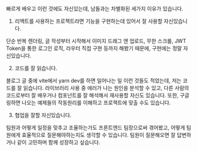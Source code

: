 빠르게 배우고 이런 것에도 자신있는데, 남들과는 차별화된 세가지 이유가 있습니다.

1. 리액트를 사용하는 프로젝트라면 기능을 구현하는데 있어서 잘 사용할 자신있습니다.

단순 반복 렌더링, 글 작성부터 시작해서 이미지 드래그 앤 업로드, 무한 스크롤, JWT Token을 통한 로그인 로직, 라우터 직접 구현 등까지 해봤기 때문에, 구현에는 정말 자신있습니다.

2. 코드를 잘 읽습니다.

블로그 글 중에 vite에서 yarn dev를 하면 일어나는 일 이런 것들도 적었는데, 저는 코드를 잘 읽습니다. 라이브러리 사용 중 에러가 나는 원인을 분석할 수 있고, 다른 사람의 코드로부터 잘 배우거나 컴포넌트를 잘 해석해서 재사용할 자신도 있습니다. 또한, 구글링하면 나오는 예제들의 작동원리를 이해하고 프로젝트에 맞출 수도 있습니다.

3. 협업을 잘할 자신있습니다.

팀원과 어떻게 일정을 맞추고 조율하는가도 프론트엔드 팀장으로써 겪어봤고, 어떻게 팀원에게 효율적으로 질문해야하는지도 생각할 수 있습니다. 팀원이 질문해오면 잘 답변하거나 같이 고민하며 함께 성장하고 싶습니다.
